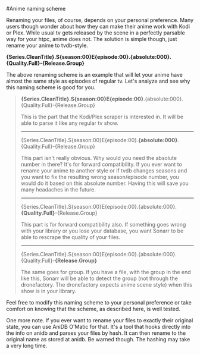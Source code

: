 #Anime naming scheme

Renaming your files, of course, depends on your personal preference. Many users though wonder about how they can make their anime work with Kodi or Plex. While usual tv gets released by the scene in a perfectly parsable way for your htpc, anime does not. The solution is simple though, just rename your anime to tvdb-style.

**{Series.CleanTitle}.S{season:00}E{episode:00}.{absolute:000}.{Quality.Full}-{Release.Group}**

The above renaming scheme is an example that will let your anime have almost the same style as episodes of regular tv. Let's analyze and see why this naming scheme is good for you.

>**{Series.CleanTitle}.S{season:00}E{episode:00}**.{absolute:000}.{Quality.Full}-{Release.Group}
>
>This is the part that the Kodi/Plex scraper is interested in. It will be able to parse it like any regular tv show.
>
>*****
>
>{Series.CleanTitle}.S{season:00}E{episode:00}.**{absolute:000}**.{Quality.Full}-{Release.Group}
>
>This part isn't really obvious. Why would you need the absolute number in there? It's for forward compatibility. If you ever want to rename your anime to another style or if tvdb changes seasons and you want to fix the resulting wrong season/episode number, you would do it based on this absolute number. Having this will save you many headaches in the future.
>
>*****
>
>{Series.CleanTitle}.S{season:00}E{episode:00}.{absolute:000}.**{Quality.Full}**-{Release.Group}
>
>This part is for forward compatibility also. If something goes wrong with your library or you lose your database, you want Sonarr to be able to rescrape the quality of your files.
>
>*****
>
>{Series.CleanTitle}.S{season:00}E{episode:00}.{absolute:000}.{Quality.Full}-**{Release.Group}**
>
>The same goes for group. If you have a file, with the group in the end like this, Sonarr will be able to detect the group (not through the dronefactory. The dronefactory expects anime scene style) when this show is in your library.

Feel free to modify this naming scheme to your personal preference or take comfort on knowing that the scheme, as described here, is well tested.

One more note. If you ever want to rename your files to exactly their original state, you can use AniDB O'Matic for that. It's a tool that hooks directly into the info on anidb and parses your files by hash. It can then rename to the original name as stored at anidb. Be warned though. The hashing may take a very long time.